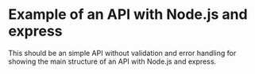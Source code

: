 # Example of an API with Node.js and express

This should be an simple API without validation and error handling for showing the main structure of an API with Node.js and express. 